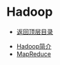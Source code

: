# Hadoop

* [返回顶层目录](../../SUMMARY.md)

- [Hadoop简介](hadoop-introduction.md)
- [MapReduce](map-reduce.md)



